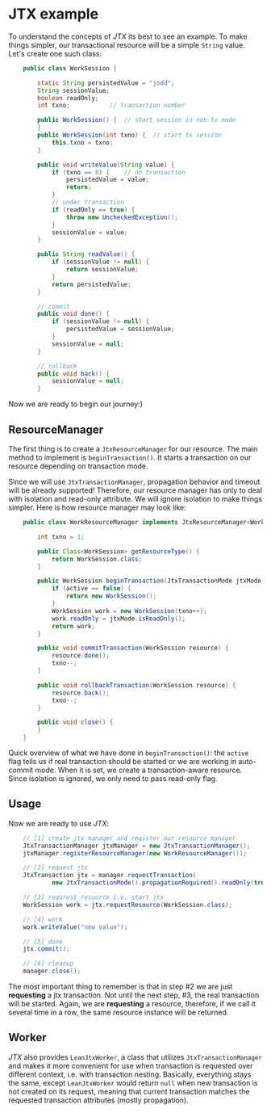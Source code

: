 # JTX example

To understand the concepts of *JTX* its best to see an example. To make
things simpler, our transactional resource will be a simple `String`
value. Let's create one such class:

~~~~~ java
    public class WorkSession {

    	static String persistedValue = "jodd";
    	String sessionValue;
    	boolean readOnly;
    	int txno;			// transaction number

    	public WorkSession() {	// start session in non-tx mode
    	}
    	public WorkSession(int txno) {	// start tx session
    		this.txno = txno;
    	}

    	public void writeValue(String value) {
    		if (txno == 0) {	// no transaction
    			persistedValue = value;
    			return;
    		}
    		// under transaction
    		if (readOnly == true) {
    			throw new UncheckedException();
    		}
    		sessionValue = value;
    	}

    	public String readValue() {
    		if (sessionValue != null) {
    			return sessionValue;
    		}
    		return persistedValue;
    	}

    	// commit
    	public void done() {
    		if (sessionValue != null) {
    			persistedValue = sessionValue;
    		}
    		sessionValue = null;
    	}

    	// rollback
    	public void back() {
    		sessionValue = null;
    	}
~~~~~

Now we are ready to begin our journey:)

## ResourceManager

The first thing is to create a `JtxResourceManager` for our resource.
The main method to implement is `beginTransaction()`. It starts a
transaction on our resource depending on transaction mode.

Since we will use `JtxTransactionManager`, propagation behavior and
timeout will be already supported! Therefore, our resource manager has
only to deal with isolation and read-only attribute. We will ignore
isolation to make things simpler. Here is how resource manager may look
like:

~~~~~ java
    public class WorkResourceManager implements JtxResourceManager<WorkSession> {

    	int txno = 1;

    	public Class<WorkSession> getResourceType() {
    		return WorkSession.class;
    	}

    	public WorkSession beginTransaction(JtxTransactionMode jtxMode, boolean active) {
    		if (active == false) {
    			return new WorkSession();
    		}
    		WorkSession work = new WorkSession(txno++);
    		work.readOnly = jtxMode.isReadOnly();
    		return work;
    	}

    	public void commitTransaction(WorkSession resource) {
    		resource.done();
    		txno--;
    	}

    	public void rollbackTransaction(WorkSession resource) {
    		resource.back();
    		txno--;
    	}

    	public void close() {
    	}
    }
~~~~~

Quick overview of what we have done in `beginTransaction()`\: the
`active` flag tells us if real transaction should be started or we are
working in auto-commit mode. When it is set, we create a
transaction-aware resource. Since isolation is ignored, we only need to
pass read-only flag.

## Usage

Now we are ready to use *JTX*\:

~~~~~ java
	// [1] create jtx manager and register our resource manager
	JtxTransactionManager jtxManager = new JtxTransactionManager();
	jtxManager.registerResourceManager(new WorkResourceManager());

	// [2] request jtx
	JtxTransaction jtx = manager.requestTransaction(
			new JtxTransactionMode().propagationRequired().readOnly(true));

	// [3] requrest resource i.e. start jtx
	WorkSession work = jtx.requestResource(WorkSession.class);

	// [4] work
	work.writeValue("new value");

	// [5] done
	jtx.commit();

	// [6] cleanup
	manager.close();
~~~~~

The most important thing to remember is that in step #2 we are just
**requesting** a jtx transaction. Not until the next step, #3, the real
transaction will be started. Again, we are **requesting** a resource,
therefore, if we call it several time in a row, the same resource
instance will be returned.

## Worker

*JTX* also provides `LeanJtxWorker`, a class that utilizes
`JtxTransactionManager` and makes it more convenient for use when
transaction is requested over different context, i.e. with transaction
nesting. Basically, everything stays the same, except `LeanJtxWorker`
would return `null` when new transaction is not created on its request,
meaning that current transaction matches the requested transaction
attributes (mostly propagation).
